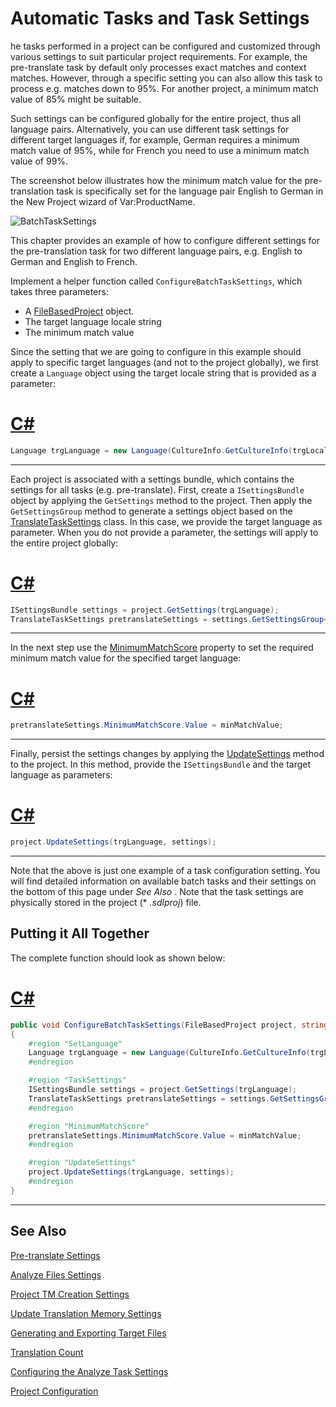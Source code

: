 Automatic Tasks and Task Settings
==

he tasks performed in a project can be configured and customized through various settings to suit particular project requirements. For example, the pre-translate task by default only processes exact matches and context matches. However, through a specific setting you can also allow this task to process e.g. matches down to 95%. For another project, a minimum match value of 85% might be suitable.

Such settings can be configured globally for the entire project, thus all language pairs. Alternatively, you can use different task settings for different target languages if, for example, German requires a minimum match value of 95%, while for French you need to use a minimum match value of 99%.

The screenshot below illustrates how the minimum match value for the pre-translation task is specifically set for the language pair English to German in the New Project wizard of Var:ProductName.

![BatchTaskSettings](images/BatchTaskSettings.jpg)

This chapter provides an example of how to configure different settings for the pre-translation task for two different language pairs, e.g. English to German and English to French.

Implement a helper function called ```ConfigureBatchTaskSettings```, which takes three parameters:

* A [FileBasedProject](../../api/projectautomation/Sdl.ProjectAutomation.FileBased.FileBasedProject.yml) object.
* The target language locale string
* The minimum match value


Since the setting that we are going to configure in this example should apply to specific target languages (and not to the project globally), we first create a ```Language``` object using the target locale string that is provided as a parameter:

# [C#](#tab/tabid-1)
```CS
Language trgLanguage = new Language(CultureInfo.GetCultureInfo(trgLocale));
```
***

Each project is associated with a settings bundle, which contains the settings for all tasks (e.g. pre-translate). First, create a ```ISettingsBundle``` object by applying the ```GetSettings``` method to the project. Then apply the ```GetSettingsGroup``` method to generate a settings object based on the [TranslateTaskSettings](../../api/projectautomation/Sdl.ProjectAutomation.Settings.TranslateTaskSettings.yml) class. In this case, we provide the target language as parameter. When you do not provide a parameter, the settings will apply to the entire project globally:

# [C#](#tab/tabid-2)
```CS
ISettingsBundle settings = project.GetSettings(trgLanguage);
TranslateTaskSettings pretranslateSettings = settings.GetSettingsGroup<TranslateTaskSettings>();
```
***

In the next step use the [MinimumMatchScore](../../api/projectautomation/Sdl.ProjectAutomation.Settings.TranslateTaskSettings.yml#Sdl_ProjectAutomation_Settings_TranslateTaskSettings_MinimumMatchScore) property to set the required minimum match value for the specified target language:

# [C#](#tab/tabid-3)
```CS
pretranslateSettings.MinimumMatchScore.Value = minMatchValue;
```
***

Finally, persist the settings changes by applying the [UpdateSettings](../../api/projectautomation/Sdl.ProjectAutomation.FileBased.FileBasedProject.yml#Sdl_ProjectAutomation_FileBased_FileBasedProject_UpdateSettings_Sdl_Core_Globalization_Language_Sdl_Core_Settings_ISettingsBundle_) method to the project. In this method, provide the ```ISettingsBundle``` and the target language as parameters:

# [C#](#tab/tabid-4)
```CS
project.UpdateSettings(trgLanguage, settings);
```
***

Note that the above is just one example of a task configuration setting. You will find detailed information on available batch tasks and their settings on the bottom of this page under *See Also* . Note that the task settings are physically stored in the project (* *.sdlproj*) file.

Putting it All Together
--

The complete function should look as shown below:

# [C#](#tab/tabid-5)
```CS
public void ConfigureBatchTaskSettings(FileBasedProject project, string trgLocale, int minMatchValue)
{
    #region "SetLanguage"
    Language trgLanguage = new Language(CultureInfo.GetCultureInfo(trgLocale));
    #endregion

    #region "TaskSettings"
    ISettingsBundle settings = project.GetSettings(trgLanguage);
    TranslateTaskSettings pretranslateSettings = settings.GetSettingsGroup<TranslateTaskSettings>();
    #endregion

    #region "MinimumMatchScore"
    pretranslateSettings.MinimumMatchScore.Value = minMatchValue;
    #endregion

    #region "UpdateSettings"
    project.UpdateSettings(trgLanguage, settings);
    #endregion
}
```
***

See Also
--
[Pre-translate Settings](pre_translate_settings.md)

[Analyze Files Settings](analyze_files_settings.md)

[Project TM Creation Settings](project_tm_creation_settings.md)

[Update Translation Memory Settings](update_translation_memory_settings.md)

[Generating and Exporting Target Files](generating_and_exporting_target_files.md)

[Translation Count](translation_count.md)

[Configuring the Analyze Task Settings](configuring_the_project_properties.md)

[Project Configuration](project_configuration.md)
